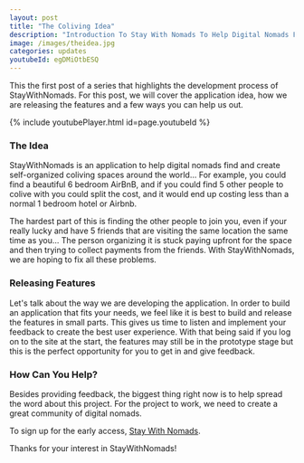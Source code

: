 ```yaml
---
layout: post
title: "The Coliving Idea"
description: "Introduction To Stay With Nomads To Help Digital Nomads Find And Create Self Organized Coliving Spaces."
image: /images/theidea.jpg
categories: updates
youtubeId: egDMiOtbESQ
---
```


This the first post of a series that highlights the development process of StayWithNomads. For this post, we will cover the application idea, how we are releasing the features and a few ways you can help us out.

{% include youtubePlayer.html id=page.youtubeId %}

### The Idea

StayWithNomads is an application to help digital nomads find and create self-organized coliving spaces around the world... For example, you could find a beautiful 6 bedroom AirBnB, and if you could find 5 other people to colive with you could split the cost, and it would end up costing less than a normal 1 bedroom hotel or Airbnb.

The hardest part of this is finding the other people to join you, even if your really lucky and have 5 friends that are visiting the same location the same time as you... The person organizing it is stuck paying upfront for the space and then trying to collect payments from the friends. With StayWithNomads, we are hoping to fix all these problems.

### Releasing Features

Let's talk about the way we are developing the application. In order to build an application that fits your needs, we feel like it is best to build and release the features in small parts. This gives us time to listen and implement your feedback to create the best user experience. With that being said if you log on to the site at the start, the features may still be in the prototype stage but this is the perfect opportunity for you to get in and give feedback.

### How Can You Help?

Besides providing feedback, the biggest thing right now is to help spread the word about this project. For the project to work, we need to create a great community of digital nomads.

To sign up for the early access, [Stay With Nomads](https://www.staywithnomads.com/).

Thanks for your interest in StayWithNomads!

